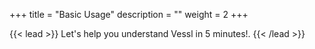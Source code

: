 +++
title = "Basic Usage"
description = ""
weight = 2
+++

{{< lead >}}
Let's help you understand Vessl in 5 minutes!.
{{< /lead >}}



